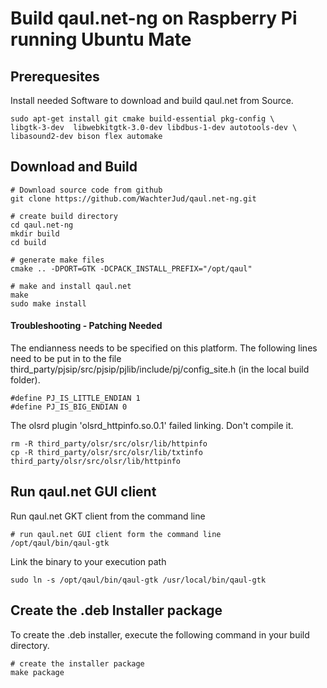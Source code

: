 Build qaul.net-ng on Raspberry Pi running Ubuntu Mate
======================================================

Prerequesites
-------------

Install needed Software to download and build qaul.net from Source.

	sudo apt-get install git cmake build-essential pkg-config \
	libgtk-3-dev  libwebkitgtk-3.0-dev libdbus-1-dev autotools-dev \
	libasound2-dev bison flex automake


Download and Build
------------------

	# Download source code from github
	git clone https://github.com/WachterJud/qaul.net-ng.git
	
	# create build directory
	cd qaul.net-ng
	mkdir build
	cd build
	
	# generate make files
	cmake .. -DPORT=GTK -DCPACK_INSTALL_PREFIX="/opt/qaul"
	
	# make and install qaul.net
	make
	sudo make install


#### Troubleshooting - Patching Needed

The endianness needs to be specified on this platform. The following lines 
need to be put in to the file
third_party/pjsip/src/pjsip/pjlib/include/pj/config_site.h 
(in the local build folder).

	#define PJ_IS_LITTLE_ENDIAN 1 
	#define PJ_IS_BIG_ENDIAN 0


The olsrd plugin 'olsrd_httpinfo.so.0.1' failed linking. Don't compile it.

	rm -R third_party/olsr/src/olsr/lib/httpinfo
	cp -R third_party/olsr/src/olsr/lib/txtinfo third_party/olsr/src/olsr/lib/httpinfo


Run qaul.net GUI client
-----------------------

Run qaul.net GKT client from the command line

	# run qaul.net GUI client form the command line	
	/opt/qaul/bin/qaul-gtk


Link the binary to your execution path

	sudo ln -s /opt/qaul/bin/qaul-gtk /usr/local/bin/qaul-gtk


Create the .deb Installer package
---------------------------------

To create the .deb installer, execute the following command in your build 
directory.

	# create the installer package
	make package

